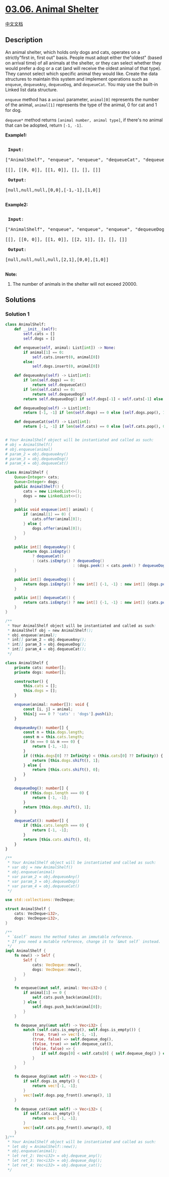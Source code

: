 # [03.06. Animal Shelter](https://leetcode.cn/problems/animal-shelter-lcci)

[中文文档](./lcci/03.06.Animal%20Shelter/README.md)

## Description

<p>An animal shelter, which holds only dogs and cats, operates on a strictly&quot;first in, first out&quot; basis. People must adopt either the&quot;oldest&quot; (based on arrival time) of all animals at the shelter, or they can select whether they would prefer a dog or a cat (and will receive the oldest animal of that type). They cannot select which specific animal they would like. Create the data structures to maintain this system and implement operations such as <code>enqueue</code>, <code>dequeueAny</code>, <code>dequeueDog</code>, and <code>dequeueCat</code>. You may use the built-in Linked list data structure.</p>

<p><code>enqueue</code> method has a <code>animal</code> parameter, <code>animal[0]</code> represents the number of the animal, <code>animal[1]</code> represents the type of the animal, 0 for cat and 1 for dog.</p>

<p><code>dequeue*</code> method returns <code>[animal number, animal type]</code>, if there&#39;s no animal that can be adopted, return <code>[-1, -1]</code>.</p>

<p><strong>Example1:</strong></p>

<pre>

<strong> Input</strong>: 

[&quot;AnimalShelf&quot;, &quot;enqueue&quot;, &quot;enqueue&quot;, &quot;dequeueCat&quot;, &quot;dequeueDog&quot;, &quot;dequeueAny&quot;]

[[], [[0, 0]], [[1, 0]], [], [], []]

<strong> Output</strong>: 

[null,null,null,[0,0],[-1,-1],[1,0]]

</pre>

<p><strong>Example2:</strong></p>

<pre>

<strong> Input</strong>: 

[&quot;AnimalShelf&quot;, &quot;enqueue&quot;, &quot;enqueue&quot;, &quot;enqueue&quot;, &quot;dequeueDog&quot;, &quot;dequeueCat&quot;, &quot;dequeueAny&quot;]

[[], [[0, 0]], [[1, 0]], [[2, 1]], [], [], []]

<strong> Output</strong>: 

[null,null,null,null,[2,1],[0,0],[1,0]]

</pre>

<p><strong>Note:</strong></p>

<ol>
	<li>The number of animals in the shelter will not exceed 20000.</li>
</ol>

## Solutions

### Solution 1

<!-- tabs:start -->

```python
class AnimalShelf:
    def __init__(self):
        self.cats = []
        self.dogs = []

    def enqueue(self, animal: List[int]) -> None:
        if animal[1] == 0:
            self.cats.insert(0, animal[0])
        else:
            self.dogs.insert(0, animal[0])

    def dequeueAny(self) -> List[int]:
        if len(self.dogs) == 0:
            return self.dequeueCat()
        if len(self.cats) == 0:
            return self.dequeueDog()
        return self.dequeueDog() if self.dogs[-1] < self.cats[-1] else self.dequeueCat()

    def dequeueDog(self) -> List[int]:
        return [-1, -1] if len(self.dogs) == 0 else [self.dogs.pop(), 1]

    def dequeueCat(self) -> List[int]:
        return [-1, -1] if len(self.cats) == 0 else [self.cats.pop(), 0]


# Your AnimalShelf object will be instantiated and called as such:
# obj = AnimalShelf()
# obj.enqueue(animal)
# param_2 = obj.dequeueAny()
# param_3 = obj.dequeueDog()
# param_4 = obj.dequeueCat()
```

```java
class AnimalShelf {
    Queue<Integer> cats;
    Queue<Integer> dogs;
    public AnimalShelf() {
        cats = new LinkedList<>();
        dogs = new LinkedList<>();
    }

    public void enqueue(int[] animal) {
        if (animal[1] == 0) {
            cats.offer(animal[0]);
        } else {
            dogs.offer(animal[0]);
        }
    }

    public int[] dequeueAny() {
        return dogs.isEmpty()
            ? dequeueCat()
            : (cats.isEmpty() ? dequeueDog()
                              : (dogs.peek() < cats.peek() ? dequeueDog() : dequeueCat()));
    }

    public int[] dequeueDog() {
        return dogs.isEmpty() ? new int[] {-1, -1} : new int[] {dogs.poll(), 1};
    }

    public int[] dequeueCat() {
        return cats.isEmpty() ? new int[] {-1, -1} : new int[] {cats.poll(), 0};
    }
}

/**
 * Your AnimalShelf object will be instantiated and called as such:
 * AnimalShelf obj = new AnimalShelf();
 * obj.enqueue(animal);
 * int[] param_2 = obj.dequeueAny();
 * int[] param_3 = obj.dequeueDog();
 * int[] param_4 = obj.dequeueCat();
 */
```

```ts
class AnimalShelf {
    private cats: number[];
    private dogs: number[];

    constructor() {
        this.cats = [];
        this.dogs = [];
    }

    enqueue(animal: number[]): void {
        const [i, j] = animal;
        this[j === 0 ? 'cats' : 'dogs'].push(i);
    }

    dequeueAny(): number[] {
        const n = this.dogs.length;
        const m = this.cats.length;
        if (n === 0 && m === 0) {
            return [-1, -1];
        }
        if ((this.dogs[0] ?? Infinity) < (this.cats[0] ?? Infinity)) {
            return [this.dogs.shift(), 1];
        } else {
            return [this.cats.shift(), 0];
        }
    }

    dequeueDog(): number[] {
        if (this.dogs.length === 0) {
            return [-1, -1];
        }
        return [this.dogs.shift(), 1];
    }

    dequeueCat(): number[] {
        if (this.cats.length === 0) {
            return [-1, -1];
        }
        return [this.cats.shift(), 0];
    }
}

/**
 * Your AnimalShelf object will be instantiated and called as such:
 * var obj = new AnimalShelf()
 * obj.enqueue(animal)
 * var param_2 = obj.dequeueAny()
 * var param_3 = obj.dequeueDog()
 * var param_4 = obj.dequeueCat()
 */
```

```rust
use std::collections::VecDeque;

struct AnimalShelf {
    cats: VecDeque<i32>,
    dogs: VecDeque<i32>,
}

/**
 * `&self` means the method takes an immutable reference.
 * If you need a mutable reference, change it to `&mut self` instead.
 */
impl AnimalShelf {
    fn new() -> Self {
        Self {
            cats: VecDeque::new(),
            dogs: VecDeque::new(),
        }
    }

    fn enqueue(&mut self, animal: Vec<i32>) {
        if animal[1] == 0 {
            self.cats.push_back(animal[0]);
        } else {
            self.dogs.push_back(animal[0]);
        }
    }

    fn dequeue_any(&mut self) -> Vec<i32> {
        match (self.cats.is_empty(), self.dogs.is_empty()) {
            (true, true) => vec![-1, -1],
            (true, false) => self.dequeue_dog(),
            (false, true) => self.dequeue_cat(),
            (false, false) => {
                if self.dogs[0] < self.cats[0] { self.dequeue_dog() } else { self.dequeue_cat() }
            }
        }
    }

    fn dequeue_dog(&mut self) -> Vec<i32> {
        if self.dogs.is_empty() {
            return vec![-1, -1];
        }
        vec![self.dogs.pop_front().unwrap(), 1]
    }

    fn dequeue_cat(&mut self) -> Vec<i32> {
        if self.cats.is_empty() {
            return vec![-1, -1];
        }
        vec![self.cats.pop_front().unwrap(), 0]
    }
}/**
 * Your AnimalShelf object will be instantiated and called as such:
 * let obj = AnimalShelf::new();
 * obj.enqueue(animal);
 * let ret_2: Vec<i32> = obj.dequeue_any();
 * let ret_3: Vec<i32> = obj.dequeue_dog();
 * let ret_4: Vec<i32> = obj.dequeue_cat();
 */
```

<!-- tabs:end -->

<!-- end -->

